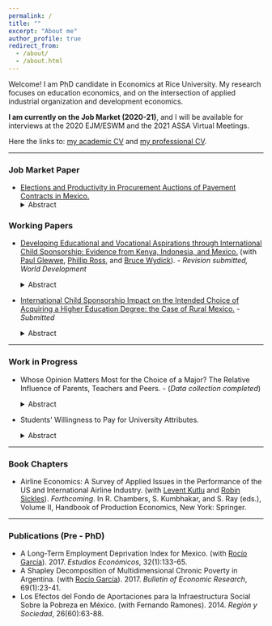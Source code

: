 ```yaml
---
permalink: /
title: ""
excerpt: "About me"
author_profile: true
redirect_from: 
  - /about/
  - /about.html
---
```


Welcome! I am PhD candidate in Economics at Rice University. My research focuses on education economics, and on the intersection of applied industrial organization and development economics.

**I am currently on the Job Market (2020-21)**, and I will be available for interviews at the 2020 EJM/ESWM and the 2021 ASSA Virtual Meetings.

Here the links to: [my academic CV](http://danstad.github.io/files/CV_DP_Academic.pdf) and [my professional CV](http://danstad.github.io/files/CV_DP_Professional.pdf).

***

### Job Market Paper
* [Elections and Productivity in Procurement Auctions of Pavement Contracts in Mexico.](http://danstad.github.io/files/JMP_Daniel_Prudencio.pdf) 
  <details> <summary>Abstract</summary> When allocating contracts, governments decide between exercising hiring discretion or allowing a higher level of competition without firm selection. Ex-ante, it is not clear which allocation mechanism will lead to better outcomes. The trade-off depends in part on the government’s ability to select the best firms when restricting competition and on the probability that this practice will lead to corruption. In this paper, I study the allocation of street pavement contracts in Mexico and combine auction methods with an analysis of the firms' productivity to test whether local governments select the most cost-efficient firms when restricting competition. Furthermore, I study the firms' behavior under different auction formats. I find that firms selected to settings with less competition are more experienced and have lower costs in complex pavement projects, but have higher costs in simple ones. When comparing auction formats, firms are more aggressive under auctions by invitation than in public auctions in complex projects, but bid similarly under both auction formats in simple projects. Contrary to the current practice, the results suggest that the government would benefit from opening up simple projects to public auctions. The use of auctions by invitation for complex projects seems warranted, but mixed results on the influence of political factors raise concerns of misuse of a greater hiring discretion on the part of the government. </details>

### Working Papers

* [Developing Educational and Vocational Aspirations through International Child Sponsorship: Evidence from Kenya, Indonesia, and Mexico.](http://danstad.github.io/files/WP_aspirations1.pdf) (with [Paul Glewwe](https://www.apec.umn.edu/people/paul-glewwe), [Phillip Ross](https://sites.google.com/site/philliphross/), and [Bruce Wydick](https://sites.google.com/a/usfca.edu/wydick/home)). - _Revision submitted, World Development_  
  <details> <summary>Abstract</summary> The role of aspirations in facilitating movement out of poverty is a subject of increasing research in development economics. Previous work finds positive impacts from international child sponsorship on educational attainment, employment, and adult income. This paper seeks to ascertain whether the impacts of child sponsorship on educational outcomes may occur through elevated aspirations among sponsored children. Using an age-eligibility rule applied during program rollout to identify causal effects, we study whether international child sponsorship increases educational and vocational aspirations among a sample of 2,022 children in Kenya, Indonesia, and Mexico. While effects are heterogeneous, and strongest in Kenya, we find that, averaging over the three countries, sponsorship increased indices of self-esteem (0.25), optimism (0.26), aspirations (0.29) standard deviations respectively, and expected years of completed education (0.43 years). We find that sponsorship increases actual grade completion by 0.56 among children at the time of the survey, and mediation analysis suggests that the impact of sponsorship on aspirations is likely to mediate higher levels of grade completion. Our results contribute to a growing body of evidence indicating that the positive impacts of child sponsorship stem partly through elevating aspirations. More generally, our research contributes to a larger literature suggesting that the alleviation of internal constraints among the poor is a strong complement to addressing their external constraints. </details>

 * [International Child Sponsorship Impact on the Intended Choice of Acquiring a Higher Education Degree: the Case of Rural Mexico.](http://danstad.github.io/files/WP_aspirations2_DP.pdf) - _Submitted_
    <details> <summary>Abstract</summary> This paper studies the impact of a child sponsorship program on the aspiration to acquire a higher education degree, among a sample of rural children in the states of Oaxaca and Chiapas in the south of Mexico. To account for the program's selection of sponsored children, I estimate a binary Roy type model with unobservables generated by a one-factor structure. I further account for the children's income beliefs by directly eliciting their subjective expected returns to schooling. I find that the average treatment effect on the treated is positive and consistent with previous studies of the sponsorship program, although it is not statistically significant. Estimates of the marginal treatment effect show that the sponsorship effect is higher for children most likely to be selected to the program. From the subjective income expectations data, I document that children in rural settings, 12 to 15 years old, have realistic although heterogeneous expectations, and present a clear gender gap, even at these young ages. </details>
        
*** 

### Work in Progress 

* Whose Opinion Matters Most for the Choice of a Major? The Relative Influence of Parents, Teachers and Peers. - (_Data collection completed_)
    <details> <summary>Abstract</summary> The opinions of various individuals surrounding a student can influence her choice of major, yet we know little about their relative importance. In this paper, I combine survey data and administrative records of a large Mexican University to study whose approval, from the point of view of the student, influences more her intended choice of an area of study. Using a discrete choice model in conjunction with elicited perceived beliefs, I examine the relative influence of the student's parents, teachers, and friends. By studying how beliefs differ by gender, I further study the effect of the perceived approval of others on the enrollment gender gap in STEM majors.   </details>

* Students' Willingness to Pay for University Attributes.
    <details> <summary>Abstract</summary> 		In developing countries, information on universities is not systematized at best and in general not available. Hence, it is difficult to analyze which university characteristics drive students' university choices. In this paper, I use a hypothetical choice methodology to elicit subjective probabilities and estimate a random utility model. The estimates allow me to indirectly measure the students' willingness to pay for university characteristics, which are interpreted in terms of tuition or in terms of forgone future earnings.  </details>

***

### Book Chapters 

* Airline Economics: A Survey of Applied Issues in the Performance of the US and International Airline
Industry. (with [Levent Kutlu](https://faculty.utrgv.edu/levent.kutlu/index.html) and [Robin Sickles](https://rsickles.rice.edu/)). _Forthcoming_. In R. Chambers, S. Kumbhakar, and S. Ray (eds.), Volume II, Handbook of Production
Economics, New York: Springer.

***

### Publications (Pre - PhD)

* A Long-Term Employment Deprivation Index for Mexico. (with [Rocío García](https://homepages.mty.itesm.mx/Sitios%20a%20dar%20de%20baja%20(UPD%2012%20MAR%202019)/rociogarcia/)). 2017. _Estudios Económicos_, 32(1):133-65.
* A Shapley Decomposition of Multidimensional Chronic Poverty in Argentina. (with [Rocío García](https://homepages.mty.itesm.mx/Sitios%20a%20dar%20de%20baja%20(UPD%2012%20MAR%202019)/rociogarcia/)). 2017. _Bulletin of Economic Research_, 69(1):23-41.
* Los Efectos del Fondo de Aportaciones para la Infraestructura Social Sobre la Pobreza en México. (with Fernando Ramones). 2014. _Región y Sociedad_, 26(60):63-88.

